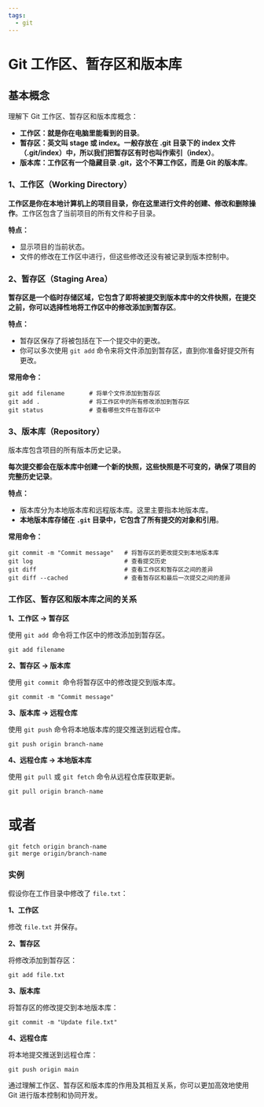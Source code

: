 ```yaml
---
tags:
  - git
---
```

# Git 工作区、暂存区和版本库

## 基本概念

理解下 Git 工作区、暂存区和版本库概念：

- **工作区：就是你在电脑里能看到的目录**。
- **暂存区：英文叫 stage 或 index。一般存放在 .git 目录下的 index 文件（.git/index）中，所以我们把暂存区有时也叫作索引（index）**。
- **版本库：工作区有一个隐藏目录 .git，这个不算工作区，而是 Git 的版本库**。

### 1、工作区（Working Directory）

**工作区是你在本地计算机上的项目目录，你在这里进行文件的创建、修改和删除操作**。工作区包含了当前项目的所有文件和子目录。

**特点：**

- 显示项目的当前状态。
- 文件的修改在工作区中进行，但这些修改还没有被记录到版本控制中。

### 2、暂存区（Staging Area）

**暂存区是一个临时存储区域，它包含了即将被提交到版本库中的文件快照，在提交之前，你可以选择性地将工作区中的修改添加到暂存区**。

**特点：**

- 暂存区保存了将被包括在下一个提交中的更改。
- 你可以多次使用 `git add` 命令来将文件添加到暂存区，直到你准备好提交所有更改。

**常用命令：**

```shell
git add filename       # 将单个文件添加到暂存区
git add .              # 将工作区中的所有修改添加到暂存区
git status             # 查看哪些文件在暂存区中
```

### 3、版本库（Repository）

版本库包含项目的所有版本历史记录。

**每次提交都会在版本库中创建一个新的快照，这些快照是不可变的，确保了项目的完整历史记录**。

**特点：**

- 版本库分为本地版本库和远程版本库。这里主要指本地版本库。
- **本地版本库存储在 `.git` 目录中，它包含了所有提交的对象和引用**。

**常用命令：**

```shell
git commit -m "Commit message"   # 将暂存区的更改提交到本地版本库
git log                          # 查看提交历史
git diff                         # 查看工作区和暂存区之间的差异
git diff --cached                # 查看暂存区和最后一次提交之间的差异
```

### 工作区、暂存区和版本库之间的关系

**1、工作区 -> 暂存区**

使用 `git add `命令将工作区中的修改添加到暂存区。

```shell
git add filename
```

**2、暂存区 -> 版本库**

使用 `git commit `命令将暂存区中的修改提交到版本库。

```shell
git commit -m "Commit message"
```

**3、版本库 -> 远程仓库**

使用 `git push` 命令将本地版本库的提交推送到远程仓库。

```shell
git push origin branch-name
```

**4、远程仓库 -> 本地版本库**

使用 `git pull` 或 `git fetch` 命令从远程仓库获取更新。

```shell
git pull origin branch-name
```

# 或者

```shell
git fetch origin branch-name
git merge origin/branch-name
```

### 实例

假设你在工作目录中修改了 `file.txt`：

**1、工作区**

修改 `file.txt` 并保存。

**2、暂存区**

将修改添加到暂存区：

```shell
git add file.txt
```

**3、版本库**

将暂存区的修改提交到本地版本库：

```shell
git commit -m "Update file.txt"
```

**4、远程仓库**

将本地提交推送到远程仓库：

```shell
git push origin main
```

通过理解工作区、暂存区和版本库的作用及其相互关系，你可以更加高效地使用 Git 进行版本控制和协同开发。

